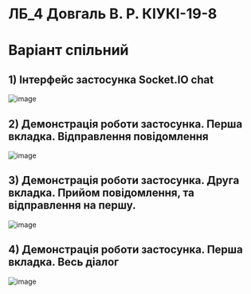 # ЛБ_4 Довгаль В. Р. КІУКІ-19-8 <br/>
# Варіант спільний <br/>
## 1) Інтерфейс застосунка Socket.IO chat<br/>
![image](https://user-images.githubusercontent.com/118427493/230512244-133e8cba-1124-494e-be97-4f06912593d8.png)<br/>
## 2) Демонстрація роботи застосунка. Перша вкладка. Відправлення повідомлення<br/>
![image](https://user-images.githubusercontent.com/118427493/230512343-97e7243f-6db3-47b3-91ca-046f8ec9e4fd.png)<br/>
## 3) Демонстрація роботи застосунка. Друга вкладка. Прийом повідомлення, та відправлення на першу. <br/>
![image](https://user-images.githubusercontent.com/118427493/230512407-a9d4e2fd-22ea-4e0b-b38f-e5a500f68418.png)<br/>
## 4) Демонстрація роботи застосунка. Перша вкладка. Весь діалог <br/>
![image](https://user-images.githubusercontent.com/118427493/230512453-4d8e2fc8-6a17-413b-be99-c1c3500e4d04.png)<br/>
